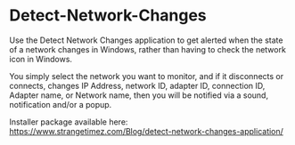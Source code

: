 # Detect-Network-Changes
Use the Detect Network Changes application to get alerted when the state of a network changes in Windows, rather than having to check the network icon in Windows.

You simply select the network you want to monitor, and if it disconnects or connects, changes IP Address, network ID, adapter ID, connection ID, Adapter name, or Network name, then you will be notified via a sound, notification and/or a popup.

Installer package available here: https://www.strangetimez.com/Blog/detect-network-changes-application/
